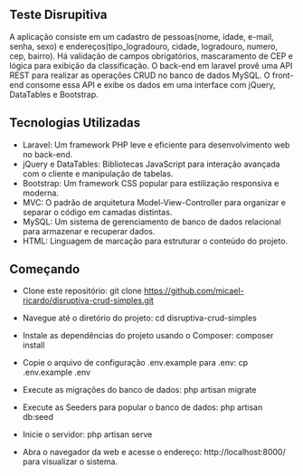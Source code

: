 ## Teste Disrupitiva

A aplicação consiste em um cadastro de pessoas(nome, idade, e-mail, senha, sexo) e endereços(tipo_logradouro, cidade, logradouro, numero, cep, bairro). Há validação de campos obrigatórios, mascaramento de CEP e lógica para exibição da classificação.
O back-end em laravel provê uma API REST para realizar as operações CRUD no banco de dados MySQL. O front-end consome essa API e exibe os dados em uma interface com jQuery, DataTables e Bootstrap.

## Tecnologias Utilizadas

- Laravel: Um framework PHP leve e eficiente para desenvolvimento web no back-end.
- jQuery e DataTables: Bibliotecas JavaScript para interação avançada com o cliente e manipulação de tabelas.
- Bootstrap: Um framework CSS popular para estilização responsiva e moderna.
- MVC: O padrão de arquitetura Model-View-Controller para organizar e separar o código em camadas distintas.
- MySQL: Um sistema de gerenciamento de banco de dados relacional para armazenar e recuperar dados.
- HTML: Linguagem de marcação para estruturar o conteúdo do projeto.

## Começando

- Clone este repositório: git clone https://github.com/micael-ricardo/disruptiva-crud-simples.git
- Navegue até o diretório do projeto: cd disruptiva-crud-simples
- Instale as dependências do projeto usando o Composer:  composer install
- Copie o arquivo de configuração .env.example para .env: cp .env.example .env
- Execute as migrações do banco de dados: php artisan migrate
- Execute as Seeders para popular o banco de dados: php artisan db:seed
- Inicie o servidor: php artisan serve

- Abra o navegador da web e acesse o endereço: http://localhost:8000/ para visualizar o sistema.



